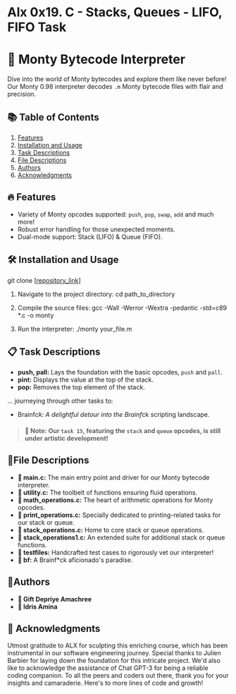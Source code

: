 # Alx 0x19. C - Stacks, Queues - LIFO, FIFO Task
# 🚀 Monty Bytecode Interpreter 

Dive into the world of Monty bytecodes and explore them like never before! Our Monty 0.98 interpreter decodes `.m` Monty bytecode files with flair and precision.

## 📚 Table of Contents
1. [Features](#features)
2. [Installation and Usage](#installation-and-usage)
3. [Task Descriptions](#task-descriptions)
4. [File Descriptions](#file-descriptions)
5. [Authors](#authors)
6. [Acknowledgments](#acknowledgments)

## 🔥 Features
- Variety of Monty opcodes supported: `push`, `pop`, `swap`, `add` and much more!
- Robust error handling for those unexpected moments.
- Dual-mode support: Stack (LIFO) & Queue (FIFO).

## 🛠 Installation and Usage

git clone [[repository_link](https://github.com/Capnot34/monty.git)]

1. Navigate to the project directory:
cd path_to_directory

1. Compile the source files:
gcc -Wall -Werror -Wextra -pedantic -std=c89 *.c -o monty

1. Run the interpreter:
./monty your_file.m

## 📋 Task Descriptions
- **push, pall:** Lays the foundation with the basic opcodes, `push` and `pall`.
- **pint:** Displays the value at the top of the stack.
- **pop:** Removes the top element of the stack.

... journeying through other tasks to:

- Brainf*ck: A delightful detour into the Brainf*ck scripting landscape.
> #### 🚨 Note: Our `task 15`, featuring the `stack` and `queue` opcodes, is still under artistic development!

## 📂File Descriptions
- **📄 main.c:** The main entry point and driver for our Monty bytecode interpreter.
- **📄 utility.c:** The toolbelt of functions ensuring fluid operations.
- **📄 math_operations.c:** The heart of arithmetic operations for Monty opcodes.
- **📄 print_operations.c:** Specially dedicated to printing-related tasks for our stack or queue.
- **📄 stack_operations.c:** Home to core stack or queue operations.
- **📄 stack_operations1.c:** An extended suite for additional stack or queue functions.
- **📁 testfiles:** Handcrafted test cases to rigorously vet our interpreter!
- **📁 bf:** A Brainf*ck aficionado's paradise.

## 👥Authors

- __🌟 Gift Depriye Amachree__
- __🌟 Idris Amina__

## 🙏 Acknowledgments

Utmost gratitude to ALX for sculpting this enriching course, which has been instrumental in our software engineering journey. Special thanks to Julien Barbier for laying down the foundation for this intricate project. We'd also like to acknowledge the assistance of Chat GPT-3 for being a reliable coding companion. To all the peers and coders out there, thank you for your insights and camaraderie. Here's to more lines of code and growth!




